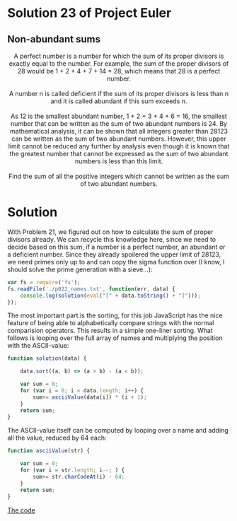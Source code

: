 # Solution 23 of Project Euler
## Non-abundant sums

<p align="center">
A perfect number is a number for which the sum of its proper divisors is exactly equal to the number. For example, the sum of the proper divisors of 28 would be 1 + 2 + 4 + 7 + 14 = 28, which means that 28 is a perfect number.
<br><br>
A number n is called deficient if the sum of its proper divisors is less than n and it is called abundant if this sum exceeds n.
<br><br>
As 12 is the smallest abundant number, 1 + 2 + 3 + 4 + 6 = 16, the smallest number that can be written as the sum of two abundant numbers is 24. By mathematical analysis, it can be shown that all integers greater than 28123 can be written as the sum of two abundant numbers. However, this upper limit cannot be reduced any further by analysis even though it is known that the greatest number that cannot be expressed as the sum of two abundant numbers is less than this limit.
<br><br>
Find the sum of all the positive integers which cannot be written as the sum of two abundant numbers.
</p>

# Solution

With Problem 21, we figured out on how to calculate the sum of proper divisors already. We can recycle this knowledge here, since we need to decide based on this sum, if a number is a perfect number, an abundant or a deficient number. Since they already spoilered the upper limit of 28123, we need primes only up to  and can copy the sigma function over (I know, I should solve the prime generation with a sieve...):

```javascript
var fs = require('fs');
fs.readFile('./p022_names.txt', function(err, data) {
    console.log(solution(eval("[" + data.toString() + "]")));
});
```
The most important part is the sorting, for this job JavaScript has the nice feature of being able to alphabetically compare strings with the normal comparision operators. This results in a simple one-liner sorting. What follows is looping over the full array of names and multiplying the position with the ASCII-value:

```javascript
function solution(data) {

    data.sort((a, b) => (a > b) - (a < b));

    var sum = 0;
    for (var i = 0; i < data.length; i++) {
        sum+= asciiValue(data[i]) * (i + 1);
    }
    return sum;
}
```
The ASCII-value itself can be computed by looping over a name and adding all the value, reduced by 64 each:

```javascript
function asciiValue(str) {

    var sum = 0;
    for (var i = str.length; i--; ) {
        sum+= str.charCodeAt(i) - 64;
    }
    return sum;
}
```

[The code](https://github.com/Skogrine/ProjectEuler/blob/main/Non%2dabundant%20sums/main.js)
